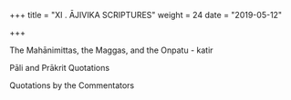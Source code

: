 +++
title = "XI . ĀJIVIKA SCRIPTURES"
weight = 24
date = "2019-05-12"

+++



The Mahānimittas, the Maggas, and the Onpatu - katir

Pāli and Prākrit Quotations

Quotations by the Commentators
